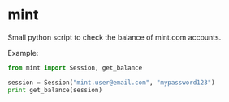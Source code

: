 mint
====

Small python script to check the balance of mint.com accounts.

Example:

```python
from mint import Session, get_balance

session = Session("mint.user@email.com", "mypassword123")
print get_balance(session)
```
